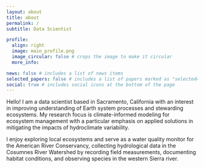 ```yaml
---
layout: about
title: about
permalink: /
subtitle: Data Scientist

profile:
  align: right
  image: main_profile.png
  image_circular: false # crops the image to make it circular
  more_info: 

news: false # includes a list of news items
selected_papers: false # includes a list of papers marked as "selected={true}"
social: true # includes social icons at the bottom of the page
---
```


Hello! I am a data scientist based in Sacramento, California with an interest in improving understanding of Earth system processes and stewarding ecosystems. My research focus is climate-informed modeling for ecosystem management with a particular emphasis on applied solutions in mitigating the impacts of hydroclimate variability. 

I enjoy exploring local ecosystems and serve as a water quality monitor for the American River Conservancy, collecting hydrological data in the Cosumnes River Watershed by recording field measurements, documenting habitat conditions, and observing species in the western Sierra river.

